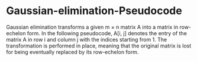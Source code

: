 # Gaussian-elimination-Pseudocode
Gaussian elimination transforms a given m × n matrix A into a matrix in row-echelon form.  In the following pseudocode, A[i, j] denotes the entry of the matrix A in row i and column j with the indices starting from 1. The transformation is performed in place, meaning that the original matrix is lost for being eventually replaced by its row-echelon form.
